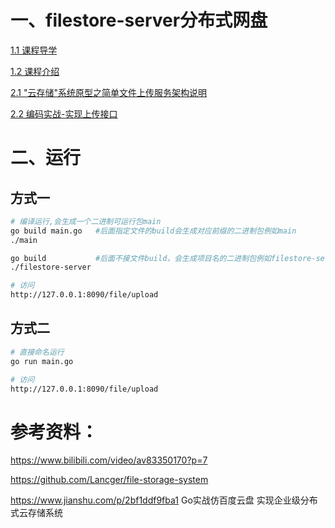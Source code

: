 # 一、filestore-server分布式网盘

[1.1 课程导学](./docs/1.1、课程导学.md)

[1.2 课程介绍](./docs/1.2、课程介绍.md)

[2.1 "云存储"系统原型之简单文件上传服务架构说明](./docs/2.1、云存储系统原型之简单文件上传服务架构说明.md)

[2.2 编码实战-实现上传接口](./docs/2.2、实现上传接口.md)

# 二、运行

## 方式一
```bash
# 编译运行,会生成一个二进制可运行包main
go build main.go   #后面指定文件的build会生成对应前缀的二进制包例如main
./main

go build           #后面不接文件build，会生成项目名的二进制包例如filestore-server
./filestore-server

# 访问
http://127.0.0.1:8090/file/upload
```

## 方式二
```bash
# 直接命名运行
go run main.go

# 访问
http://127.0.0.1:8090/file/upload
```

# 参考资料：

https://www.bilibili.com/video/av83350170?p=7

https://github.com/Lancger/file-storage-system

https://www.jianshu.com/p/2bf1ddf9fba1  Go实战仿百度云盘 实现企业级分布式云存储系统
